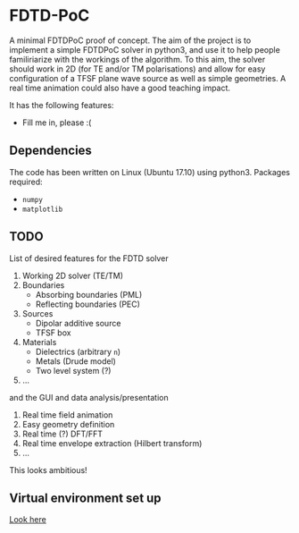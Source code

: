 # FDTD-PoC
A minimal FDTDPoC proof of concept.
The aim of the project is to implement a simple FDTDPoC solver in python3,
and use it to help people familiriarize with the workings of the
algorithm. To this aim, the solver should work in 2D (for TE and/or TM
polarisations) and allow for easy configuration of a TFSF plane wave
source as well as simple geometries. A real time animation could also
have a good teaching impact.

It has the following features:

* Fill me in, please :(

## Dependencies

The code has been written on Linux (Ubuntu 17.10) using python3.
Packages required:

* `numpy`
* `matplotlib`

## TODO

List of desired features for the FDTD solver

1. Working 2D solver (TE/TM)
1. Boundaries
    * Absorbing boundaries (PML)
    * Reflecting boundaries (PEC)
1. Sources
    * Dipolar additive source
    * TFSF box
1. Materials
    * Dielectrics (arbitrary `n`)
    * Metals (Drude model)
    * Two level system (?)
1. ...

and the GUI and data analysis/presentation

1. Real time field animation
1. Easy geometry definition
1. Real time (?) DFT/FFT
1. Real time envelope extraction (Hilbert transform)
1. ...

This looks ambitious!

## Virtual environment set up

[Look here](http://docs.python-guide.org/en/latest/dev/virtualenvs/#lower-level-virtualenv)